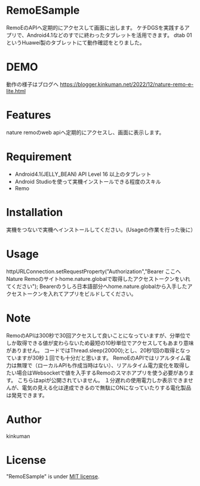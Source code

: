 # RemoESample
RemoEのAPIへ定期的にアクセスして画面に出します。
ケチDGSを実践するアプリで、Android4.1などのすでに終わったタブレットを活用できます。
dtab 01というHuawei製のタブレットにて動作確認をとりました。

# DEMO
動作の様子はブログへ
https://blogger.kinkuman.net/2022/12/nature-remo-e-lite.html

# Features
nature remoのweb apiへ定期的にアクセスし、画面に表示します。

# Requirement
* Android4.1(JELLY_BEAN) API Level 16 以上のタブレット
* Android Studioを使って実機インストールできる程度のスキル
* Remo

# Installation
実機をつないで実機へインストールしてください。(Usageの作業を行った後に）

# Usage
httpURLConnection.setRequestProperty("Authorization","Bearer ここへNature Remoのサイトhome.nature.globalで取得したアクセストークンをいれてください");
Bearer<sp>のうしろ日本語部分へhome.nature.globalから入手したアクセストークンを入れてアプリをビルドしてください。

# Note
RemoのAPIは300秒で30回アクセスして良いことになっていますが、分単位でしか取得できる値が変わらないため最短の10秒単位でアクセスしてもあまり意味がありません。
コードではThread.sleep(20000);とし、20秒1回の取得となっていますが30秒１回でも十分だと思います。
RemoEのAPIではリアルタイム電力は無理で（ローカルAPIも作成当時はない）、リアルタイム電力変化を取得したい場合はWebsocketで値を入手するRemoのスマホアプリを使う必要があります。
こちらはapiが公開されていません。
１分遅れの使用電力しか表示できませんが、電気の見える化は達成できるので無駄にONになっていたりする電化製品は発見できます。

# Author
kinkuman

# License
"RemoESample" is under [MIT license](https://en.wikipedia.org/wiki/MIT_License).

